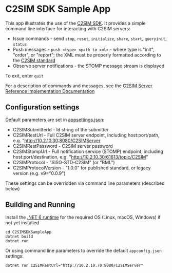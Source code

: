 ﻿# C2SIM SDK Sample App

This app illustrates the use of the [C2SIM SDK](..). It provides a simple command line interface for interacting with C2SIM servers:

- Issue commands - send `stop`, `reset`, `initialize`, `share`, `start`, `queryinit`, `status` 
- Push messages - `push <type> <path to xml>` - where type is "init", "order", or "report"; the XML must be properly formatted according to the 
[C2SIM standard](https://github.com/hyssostech/OpenC2SIM.github.io/blob/f1a345912a3fbbbc87f26ed25a0863b6939bf813/Standard)
- Observe server notifications - the STOMP message stream is displayed

To exit, enter `quit`

For a description of commands and messages, see the [C2SIM Server Reference Implementation Documentation](https://bit.ly/30y40RI#L1)

## Configuration settings

Default parameters are set in [appsettings.json](./appsettings.json):

* C2SIMSubmitterId - Id string of the submitter
* C2SIMRestUrl - Full C2SIM server endpoint, including host:port/path, e.g. "http://10.2.10.30:8080/C2SIMServer
* C2SIMRestPassword - C2SIM server password
* C2SIMStompUrl - Full notification service (STOMP) endpoint, including host:port/destination, e.g. "http://10.2.10.30:61613/topic/C2SIM"
* C2SIMProtocol - "SISO-STD-C2SIM" (or "BML")
* C2SIMProtocolVersion - "1.0.0" for published standard, or legacy version (e.g. v9="0.0.9")

These settings can be overridden via command line parameters (described below)

## Building and Running

Install the [.NET 6 runtime](https://dotnet.microsoft.com/download/dotnet/6.0) for the required OS (Linux, macOS, Windows) if not yet installed

```
cd C2SIMSDKSampleApp
dotnet build
dotnet run 
```
Or using command line parameters to override the default `appconfig.json` settings:

```
dotnet run C2SIMRestUrl="http://10.2.10.70:8080/C2SIMServer"
```
